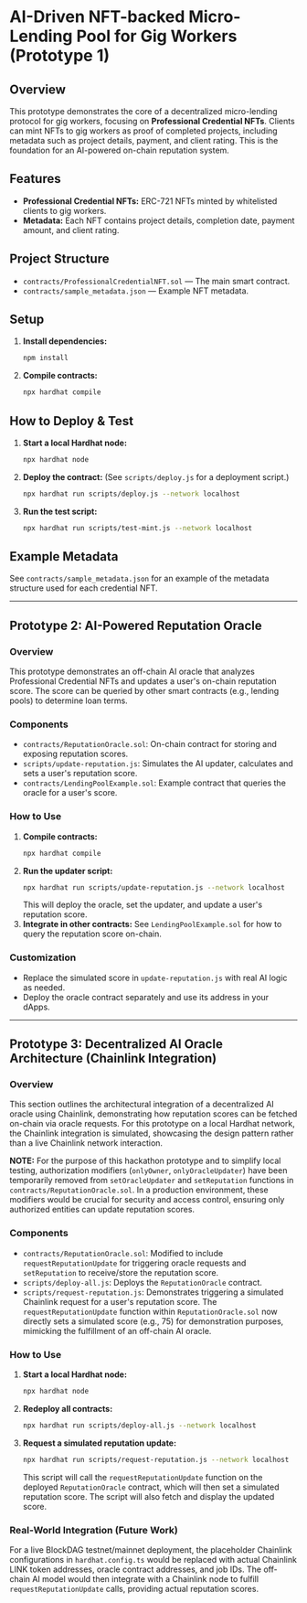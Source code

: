 # AI-Driven NFT-backed Micro-Lending Pool for Gig Workers (Prototype 1)

## Overview
This prototype demonstrates the core of a decentralized micro-lending protocol for gig workers, focusing on **Professional Credential NFTs**. Clients can mint NFTs to gig workers as proof of completed projects, including metadata such as project details, payment, and client rating. This is the foundation for an AI-powered on-chain reputation system.

## Features
- **Professional Credential NFTs:** ERC-721 NFTs minted by whitelisted clients to gig workers.
- **Metadata:** Each NFT contains project details, completion date, payment amount, and client rating.

## Project Structure
- `contracts/ProfessionalCredentialNFT.sol` — The main smart contract.
- `contracts/sample_metadata.json` — Example NFT metadata.

## Setup
1. **Install dependencies:**
   ```bash
   npm install
   ```
2. **Compile contracts:**
   ```bash
   npx hardhat compile
   ```

## How to Deploy & Test
1. **Start a local Hardhat node:**
   ```bash
   npx hardhat node
   ```
2. **Deploy the contract:**
   (See `scripts/deploy.js` for a deployment script.)
   ```bash
   npx hardhat run scripts/deploy.js --network localhost
   ```
3. **Run the test script:**
   ```bash
   npx hardhat run scripts/test-mint.js --network localhost
   ```

## Example Metadata
See `contracts/sample_metadata.json` for an example of the metadata structure used for each credential NFT.

---

## Prototype 2: AI-Powered Reputation Oracle

### Overview
This prototype demonstrates an off-chain AI oracle that analyzes Professional Credential NFTs and updates a user's on-chain reputation score. The score can be queried by other smart contracts (e.g., lending pools) to determine loan terms.

### Components
- `contracts/ReputationOracle.sol`: On-chain contract for storing and exposing reputation scores.
- `scripts/update-reputation.js`: Simulates the AI updater, calculates and sets a user's reputation score.
- `contracts/LendingPoolExample.sol`: Example contract that queries the oracle for a user's score.

### How to Use
1. **Compile contracts:**
   ```bash
   npx hardhat compile
   ```
2. **Run the updater script:**
   ```bash
   npx hardhat run scripts/update-reputation.js --network localhost
   ```
   This will deploy the oracle, set the updater, and update a user's reputation score.
3. **Integrate in other contracts:**
   See `LendingPoolExample.sol` for how to query the reputation score on-chain.

### Customization
- Replace the simulated score in `update-reputation.js` with real AI logic as needed.
- Deploy the oracle contract separately and use its address in your dApps.

---

## Prototype 3: Decentralized AI Oracle Architecture (Chainlink Integration)

### Overview
This section outlines the architectural integration of a decentralized AI oracle using Chainlink, demonstrating how reputation scores can be fetched on-chain via oracle requests. For this prototype on a local Hardhat network, the Chainlink integration is simulated, showcasing the design pattern rather than a live Chainlink network interaction.

**NOTE:** For the purpose of this hackathon prototype and to simplify local testing, authorization modifiers (`onlyOwner`, `onlyOracleUpdater`) have been temporarily removed from `setOracleUpdater` and `setReputation` functions in `contracts/ReputationOracle.sol`. In a production environment, these modifiers would be crucial for security and access control, ensuring only authorized entities can update reputation scores.

### Components
- `contracts/ReputationOracle.sol`: Modified to include `requestReputationUpdate` for triggering oracle requests and `setReputation` to receive/store the reputation score.
- `scripts/deploy-all.js`: Deploys the `ReputationOracle` contract.
- `scripts/request-reputation.js`: Demonstrates triggering a simulated Chainlink request for a user's reputation score. The `requestReputationUpdate` function within `ReputationOracle.sol` now directly sets a simulated score (e.g., 75) for demonstration purposes, mimicking the fulfillment of an off-chain AI oracle.

### How to Use
1. **Start a local Hardhat node:**
   ```bash
   npx hardhat node
   ```
2. **Redeploy all contracts:**
   ```bash
   npx hardhat run scripts/deploy-all.js --network localhost
   ```
3. **Request a simulated reputation update:**
   ```bash
   npx hardhat run scripts/request-reputation.js --network localhost
   ```
   This script will call the `requestReputationUpdate` function on the deployed `ReputationOracle` contract, which will then set a simulated reputation score. The script will also fetch and display the updated score.

### Real-World Integration (Future Work)
For a live BlockDAG testnet/mainnet deployment, the placeholder Chainlink configurations in `hardhat.config.ts` would be replaced with actual Chainlink LINK token addresses, oracle contract addresses, and job IDs. The off-chain AI model would then integrate with a Chainlink node to fulfill `requestReputationUpdate` calls, providing actual reputation scores.

